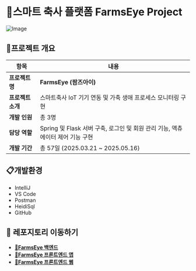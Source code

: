 # 🚀스마트 축사 플랫폼 FarmsEye Project

![Image](https://github.com/user-attachments/assets/3bd467c7-fbad-47ea-9049-e880e7c795b4)



## 🎯프로젝트 개요

| **항목** | **내용** |
| --- | --- |
| **프로젝트 명** | **FarmsEye (팜즈아이)** |
| **프로젝트 소개** | 스마트축사 IoT 기기 연동 및 가축 생애 프로세스 모니터링 구현 |
| **개발 인원** | 총 3명 |
| **담당 역할** | Spring 및 Flask 서버 구축, 로그인 및 회원 관리 기능, 액츄에이터 제어 기능 구현 |
| **개발 기간** | 총 57일 (2025.03.21 ~ 2025.05.16) |

## 📋개발환경
- IntelliJ
- VS Code
- Postman
- HeidiSql
- GitHub

## 📂 레포지토리 이동하기
- [**📄FarmsEye 백엔드**](https://github.com/pseudopamine/farmseye_backend)
- [**📄FarmsEye 프론트엔드 앱**](https://github.com/pseudopamine/farmseye_frontend_app)
- [**📄FarmsEye 프론트엔드 웹**](https://github.com/pseudopamine/farmseye_frontend_web)

